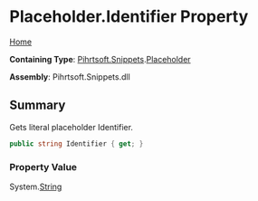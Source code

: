 <a name="_top"></a>

# Placeholder\.Identifier Property

[Home](../../../../README.md#_top)

**Containing Type**: [Pihrtsoft.Snippets](../../README.md#_top)\.[Placeholder](../README.md#_top)

**Assembly**: Pihrtsoft\.Snippets\.dll

## Summary

Gets literal placeholder Identifier\.

```csharp
public string Identifier { get; }
```

### Property Value

System\.[String](https://docs.microsoft.com/en-us/dotnet/api/system.string)

